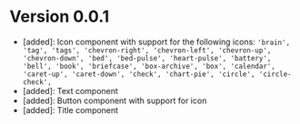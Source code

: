 # Version 0.0.1
- [added]: Icon component with support for the following icons: `'brain', 'tag', 'tags', 'chevron-right', 'chevron-left', 'chevron-up', 'chevron-down', 'bed', 'bed-pulse', 'heart-pulse', 'battery', 'bell', 'book', 'briefcase', 'box-archive', 'box', 'calendar', 'caret-up', 'caret-down', 'check', 'chart-pie', 'circle', 'circle-check', `
- [added]: Text component
- [added]: Button component with support for icon
- [added]: Title component